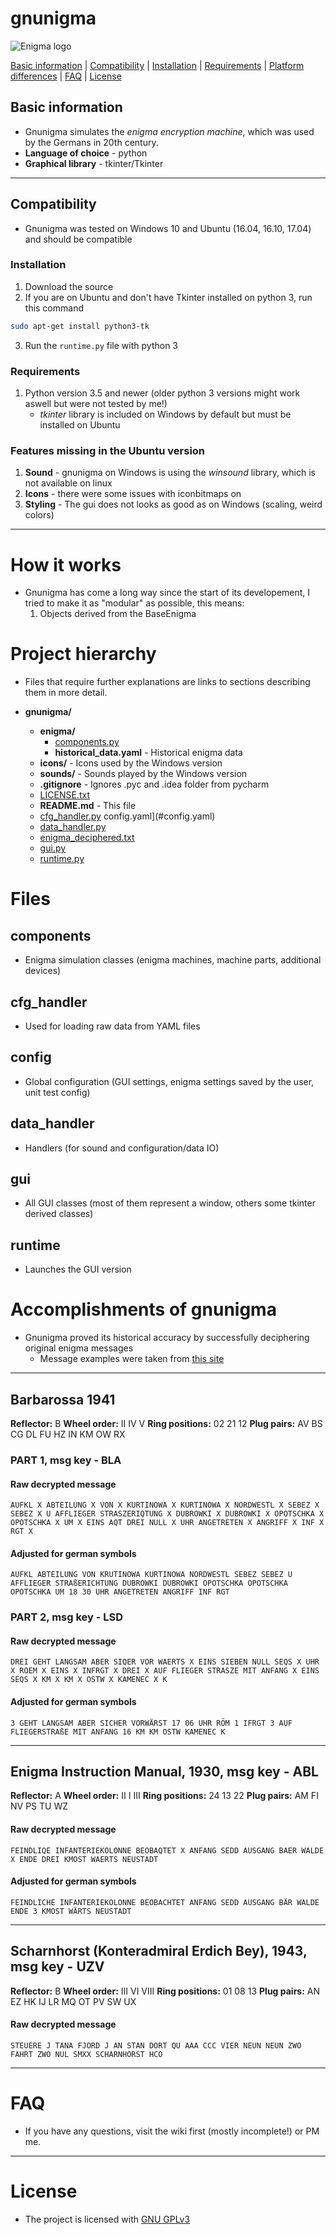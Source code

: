# gnunigma
![Enigma logo](https://images.duckduckgo.com/iu/?u=https%3A%2F%2Fs-media-cache-ak0.pinimg.com%2F236x%2F59%2Ff7%2F4e%2F59f74e1fbac1f6adcf039f13feb4e67e.jpg&f=1)

[Basic information](#basic-information) | [Compatibility](#compatibility) | [Installation](#installation) | [Requirements](#requirements) | [Platform differences](#features-missing-in-the-ubuntu-version) | [FAQ](#faq) | [License](#license)

## Basic information
* Gnunigma simulates the *enigma encryption machine*, which was used by the Germans in 20th century.
* **Language of choice** - python
* **Graphical library** - tkinter/Tkinter

----
## Compatibility
* Gnunigma was tested on Windows 10 and Ubuntu (16.04, 16.10, 17.04) and should be compatible

### Installation
1. Download the source
2. If you are on Ubuntu and don't have Tkinter installed on python 3, run this command
```bash
sudo apt-get install python3-tk
```
3. Run the ```runtime.py``` file with python 3

### Requirements
1. Python version 3.5 and newer (older python 3 versions might work aswell but were not tested by me!)
   * *tkinter* library is included on Windows by default but must be installed on Ubuntu

### Features missing in the Ubuntu version
1. **Sound** - gnunigma on Windows is using the *winsound* library, which is not available on linux
2. **Icons** - there were some issues with iconbitmaps on
3. **Styling** - The gui does not looks as good as on Windows (scaling, weird colors)

---
# How it works
* Gnunigma has come a long way since the start of its developement, I tried to make it as "modular" as possible, this means:
  1. Objects derived from the BaseEnigma

# Project hierarchy
* Files that require further explanations are links to sections describing them in more detail.

* **gnunigma/**
  * **enigma/**
    * [components.py](#components)
    * **historical_data.yaml** - Historical enigma data
  * **icons/** - Icons used by the Windows version
  * **sounds/** - Sounds played by the Windows version
  * **.gitignore** - Ignores .pyc and .idea folder from pycharm
  * [LICENSE.txt](#license)
  * **README.md** - This file
  * [cfg_handler.py](#cfg_handler)
  config.yaml](#config.yaml)
  * [data_handler.py](#data_handler)
  * [enigma_deciphered.txt](#accomplishments-of-gnunigma)
  * [gui.py](#gui)
  * [runtime.py](#runtime)

# Files
## components
 * Enigma simulation classes (enigma machines, machine parts, additional devices)
## cfg_handler
* Used for loading raw data from YAML files

## config
* Global configuration (GUI settings, enigma settings saved by the user, unit test config)

## data_handler
*  Handlers (for sound and configuration/data IO)

## gui
* All GUI classes (most of them represent a window, others some tkinter derived classes)

## runtime
* Launches the GUI version

# Accomplishments of gnunigma
* Gnunigma proved its historical accuracy by successfully deciphering original enigma messages
  * Message examples were taken from [this site](http://wiki.franklinheath.co.uk/index.php/Enigma/Sample_Messages) 
---
## Barbarossa 1941
**Reflector:** B
**Wheel order:** II IV V
**Ring positions:** 02 21 12
**Plug pairs:**	AV BS CG DL FU HZ IN KM OW RX

### PART 1, msg key - **BLA**

#### Raw decrypted message

```AUFKL X ABTEILUNG X VON X KURTINOWA X KURTINOWA X NORDWESTL X SEBEZ X SEBEZ X U AFFLIEGER STRASZERIQTUNG X DUBROWKI X DUBROWKI X OPOTSCHKA X OPOTSCHKA X UM X EINS AQT DREI NULL X UHR ANGETRETEN X ANGRIFF X INF X RGT X```
#### Adjusted for german symbols

```AUFKL ABTEILUNG VON KRUTINOWA KURTINOWA NORDWESTL SEBEZ SEBEZ U AFFLIEGER STRAßERICHTUNG DUBROWKI DUBROWKI OPOTSCHKA OPOTSCHKA OPOTSCHKA UM 18 30 UHR ANGETRETEN ANGRIFF INF RGT```

### PART 2, msg key - LSD
#### Raw decrypted message

`DREI GEHT LANGSAM ABER SIQER VOR WAERTS X EINS SIEBEN NULL SEQS X UHR X ROEM X EINS X INFRGT X DREI X AUF FLIEGER STRASZE MIT ANFANG X EINS SEQS X KM X KM X OSTW X KAMENEC X K`
#### Adjusted for german symbols

`3 GEHT LANGSAM ABER SICHER VORWÄRST 17 06 UHR RÖM 1 IFRGT 3 AUF FLIEGERSTRAßE MIT ANFANG 16 KM KM OSTW KAMENEC K`

---
## Enigma Instruction Manual, 1930, msg key - ABL
**Reflector:**	A
**Wheel order:**	II I III
**Ring positions:** 	24 13 22
**Plug pairs:**	AM FI NV PS TU WZ
#### Raw decrypted message

```FEINDLIQE INFANTERIEKOLONNE BEOBAQTET X ANFANG SEDD AUSGANG BAER WALDE X ENDE DREI KMOST WAERTS NEUSTADT```

#### Adjusted for german symbols

```FEINDLICHE INFANTERIEKOLONNE BEOBACHTET ANFANG SEDD AUSGANG BÄR WALDE ENDE 3 KMOST WÄRTS NEUSTADT```

---
## Scharnhorst (Konteradmiral Erdich Bey), 1943, msg key - UZV
**Reflector:**	B
**Wheel order:**	III VI VIII
**Ring positions:** 	01 08 13
**Plug pairs:**	AN EZ HK IJ LR MQ OT PV SW UX
#### Raw decrypted message

```STEUERE J TANA FJORD J AN STAN DORT QU AAA CCC VIER NEUN NEUN ZWO FAHRT ZWO NUL SMXX SCHARNHORST HCO```

---
# FAQ
* If you have any questions, visit the wiki first (mostly incomplete!) or PM me.

---
# License
* The project is licensed with [GNU GPLv3](https://en.wikipedia.org/wiki/GNU_General_Public_License)
